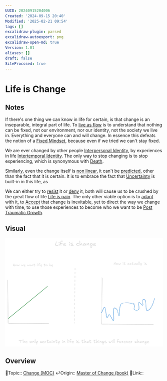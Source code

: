 ```yaml
---
UUID: 20240915204006
Created: '2024-09-15 20:40'
Modified: '2025-02-21 09:54'
tags: []
excalidraw-plugin: parsed
excalidraw-autoexport: png
excalidraw-open-md: true
Version: 1.01
aliases: []
draft: false
SiteProcssed: true
---
```


# Life is Change

## Notes

If there's one thing we can know in life for certain, is that change is an inseparable, integral part of life. To [live as flow](/notes/life-as-flow.md) is to understand that nothing can be fixed, not our environment, nor our identity, not the society we live in. Everything and everyone can and will change. In essence this defeats the notion of a [Fixed Mindset](/notes/fixed-mindset.md), because even if we tried we can't stay fixed.

We are ever changed by other people [Interpersonal Identity](/notes/interpersonal-identity.md), by experiences in life [Intertemporal Identity](/notes/intertemporal-identity.md). The only way to stop changing is to stop experiencing, which is synonymous with [Death](/notes/death.md).

Similarly, even the change itself is [non linear](/notes/non-linear.md), it can't be [predicted](/notes/prediction.md), other than the fact that it is certain. It is to embrace the fact that [Uncertainty](/notes/uncertainty.md) is built-in in this life, as

We can either try to [resist](/notes/reactance.md) it or [deny](/notes/denial.md) it, both will cause us to be crushed by the great flow of life [Life is pain](/notes/life-is-pain.md). The only other viable option is to [adapt](/notes/adaptability.md) with it, to [Accept](/notes/acceptance.md) that change is inevitable, yet to direct the way we change with time, to use those experiences to become who we want to be [Post Traumatic Growth](/notes/creative-destruction.md).

## Visual

![life is change.webp](/notes/life-is-change.webp)

## Overview
🔼Topic:: [Change (MOC)](/mocs/change-moc.md)
↩️Origin:: [Master of Change (book)](/books/master-of-change-book.md)
🔗Link::

